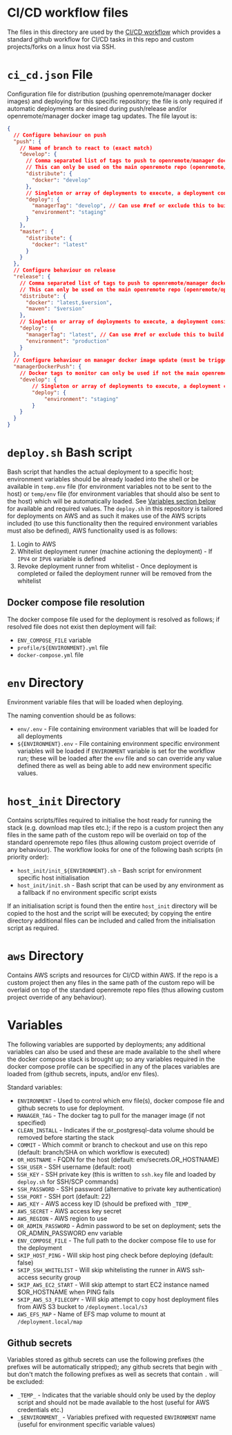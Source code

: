 # CI/CD workflow files
The files in this directory are used by the [CI/CD workflow](../.github/workflows/ci_cd.yml) which provides a standard
github workflow for CI/CD tasks in this repo and custom projects/forks on a linux host via SSH.

# `ci_cd.json` File
Configuration file for distribution (pushing openremote/manager docker images) and deploying for this specific
repository; the file is only required if automatic deployments are desired during push/release and/or openremote/manager
docker image tag updates. The file layout is:

```json
{
  // Configure behaviour on push
  "push": {
    // Name of branch to react to (exact match)
    "develop": {
      // Comma separated list of tags to push to openremote/manager docker hub image
      // This can only be used on the main openremote repo (openremote/openremote)
      "distribute": {
        "docker": "develop"
      },
      // Singleton or array of deployments to execute, a deployment consists of (environment and/or managerTag see variables for explanation)
      "deploy": {
        "managerTag": "develop", // Can use #ref or exclude this to build COMMIT specific manager docker image (i.e. don't use an image from docker hub)
        "environment": "staging"
      }
    },
    "master": {
      "distribute": {
        "docker": "latest"
      }
    }
  },
  // Configure behaviour on release
  "release": {
    // Comma separated list of tags to push to openremote/manager docker hub image $version is replaced with release version
    // This can only be used on the main openremote repo (openremote/openremote)
    "distribute": {
      "docker": "latest,$version",
      "maven": "$version"
    },
    // Singleton or array of deployments to execute, a deployment consists of (environment and/or managerTag see variables for explanation)
    "deploy": {
      "managerTag": "latest", // Can use #ref or exclude this to build COMMIT specific manager docker image
      "environment": "production"
    }
  },
  // Configure behaviour on manager docker image update (must be triggered by schedule event from a custom project or fork)
  "managerDockerPush": {
    // Docker tags to monitor can only be used if not the main openremote repo (openremote/openremote)
    "develop": {
        // Singleton or array of deployments to execute, a deployment consists of (environment and/or managerTag see variables for explanation)
        "deploy": {
            "environment": "staging"
        }      
    }
  }
}
```

# `deploy.sh` Bash script
Bash script that handles the actual deployment to a specific host; environment variables should be already loaded into
the shell or be available in `temp.env` file (for environment variables not to be sent to the host) or `temp/env` file (for environment variables that should also be sent to the host) which will be automatically loaded. See [Variables section below](#variables) for available and required values. The `deploy.sh`
in this repository is tailored for deployments on AWS and as such it makes use of the AWS scripts included (to use this functionality then the required environment variables must also be defined), AWS functionality used is as follows:

1. Login to AWS
1. Whitelist deployment runner (machine actioning the deployment) - If `IPV4` or `IPV6` variable is defined
1. Revoke deployment runner from whitelist - Once deployment is completed or failed the deployment runner will be removed from the whitelist

## Docker compose file resolution
The docker compose file used for the deployment is resolved as follows; if resolved file does not exist then deployment
will fail:
* `ENV_COMPOSE_FILE` variable
* `profile/${ENVIRONMENT}.yml` file
* `docker-compose.yml` file

# `env` Directory
Environment variable files that will be loaded when deploying.

The naming convention should be as follows:
* `env/.env` - File containing environment variables that will be loaded for all deployments
* `${ENVIRONMENT}.env` - File containing environment specific environment variables will be loaded if `ENVIRONMENT` variable
is set for the workflow run; these will be loaded after the `env` file and so can override any value defined there as well
as being able to add new environment specific values.

# `host_init` Directory
Contains scripts/files required to initialise the host ready for running the stack (e.g. download map tiles etc.); if
the repo is a custom project then any files in the same path of the custom repo will be overlaid on top of the
standard openremote repo files (thus allowing custom project override of any behaviour). The workflow looks for one of
the following bash scripts (in priority order):

* `host_init/init_${ENVIRONMENT}.sh` - Bash script for environment specific host initialisation
* `host_init/init.sh` - Bash script that can be used by any environment as a fallback if no environment specific script
exists

If an initialisation script is found then the entire `host_init` directory will be copied to the host and the script
will be executed; by copying the entire directory additional files can be included and called from the initialisation
script as required.

# `aws` Directory
Contains AWS scripts and resources for CI/CD within AWS. If the repo is a custom project then any files in the same path
of the custom repo will be overlaid on top of the standard openremote repo files (thus allowing custom project override
of any behaviour).

# Variables
The following variables are supported by deployments; any additional variables can also be used and these are made
available to the shell where the docker compose stack is brought up; so any variables required in the docker compose
profile can be specified in any of the places variables are loaded from (github secrets, inputs, and/or env files).

Standard variables:

* `ENVIRONMENT` - Used to control which env file(s), docker compose file and github secrets to use for deployment.
* `MANAGER_TAG` - The docker tag to pull for the manager image (if not specified)
* `CLEAN_INSTALL` - Indicates if the or_postgresql-data volume should be removed before starting the stack
* `COMMIT` - Which commit or branch to checkout and use on this repo (default: branch/SHA on which workflow is executed)
* `OR_HOSTNAME` - FQDN for the host (default: env/secrets.OR_HOSTNAME)
* `SSH_USER` - SSH username (default: root)
* `SSH_KEY` - SSH private key (this is written to `ssh.key` file and loaded by `deploy.sh` for SSH/SCP commands)
* `SSH_PASSWORD` - SSH password (alternative to private key authentication)
* `SSH_PORT` - SSH port (default: 22)
* `AWS_KEY` - AWS access key ID (should be prefixed with `_TEMP_`
* `AWS_SECRET` - AWS access key secret
* `AWS_REGION` - AWS region to use
* `OR_ADMIN_PASSWORD` - Admin password to be set on deployment; sets the OR_ADMIN_PASSWORD env variable
* `ENV_COMPOSE_FILE` - The full path to the docker compose file to use for the deployment
* `SKIP_HOST_PING` - Will skip host ping check before deploying (default: false)
* `SKIP_SSH_WHITELIST` - Will skip whitelisting the runner in AWS ssh-access security group
* `SKIP_AWS_EC2_START` - Will skip attempt to start EC2 instance named $OR_HOSTNAME when PING fails
* `SKIP_AWS_S3_FILECOPY` - Will skip attempt to copy host deployment files from AWS S3 bucket to `/deployment.local/s3`
* `AWS_EFS_MAP` - Name of EFS map volume to mount at `/deployment.local/map`

## Github secrets
Variables stored as github secrets can use the following prefixes (the prefixes will be automatically stripped); any github secrets that begin with `_` but don't match the following prefixes as well as secrets that contain `.` will be excluded:

* `_TEMP_` - Indicates that the variable should only be used by the deploy script and should not be made available to the host (useful for AWS credentials etc.)
* `_$ENVIRONMENT_` - Variables prefixed with requested `ENVIRONMENT` name (useful for environment specific variable values)
